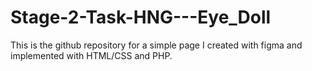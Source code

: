 # Stage-2-Task-HNG---Eye_Doll
This is the github repository for a simple page I created with figma and implemented with HTML/CSS and PHP.
